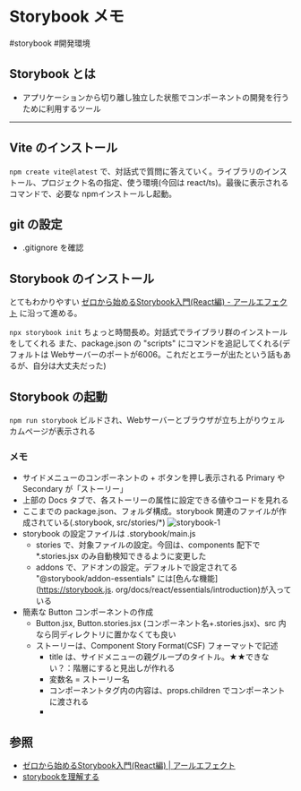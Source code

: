 # Storybook メモ

#storybook #開発環境

## Storybook とは

* アプリケーションから切り離し独立した状態でコンポーネントの開発を行うために利用するツール

- - -

## Vite のインストール

`npm create vite@latest`
で、対話式で質問に答えていく。ライブラリのインストール、プロジェクト名の指定、使う環境(今回は react/ts)。最後に表示されるコマンドで、必要な npmインストールし起動。

## git の設定

* .gitignore を確認

## Storybook のインストール

とてもわかりやすい [ゼロから始めるStorybook入門(React編) - アールエフェクト](https://reffect.co.jp/html/storybook) に沿って進める。

`npx storybook init`
ちょっと時間長め。対話式でライブラリ群のインストールをしてくれる
また、package.json の "scripts" にコマンドを追記してくれる(デフォルトは Webサーバーのポートが6006。これだとエラーが出たという話もあるが、自分は大丈夫だった)

## Storybook の起動

`npm run storybook`
ビルドされ、Webサーバーとブラウザが立ち上がりウェルカムページが表示される

### メモ

* サイドメニューのコンポーネントの + ボタンを押し表示される Primary や Secondary が「ストーリー」
* 上部の Docs タブで、各ストーリーの属性に設定できる値やコードを見れる
* ここまでの package.json、フォルダ構成。storybook 関連のファイルが作成されている(.storybook, src/stories/*)
  ![storybook-1](https://user-images.githubusercontent.com/3456089/176324112-93bb1884-e5e4-464e-8fae-d1a6265e3eaf.png)
* storybook の設定ファイルは .storybook/main.js
  - stories で、対象ファイルの設定。今回は、components 配下で *.stories.jsx のみ自動検知できるように変更した
  - addons で、アドオンの設定。デフォルトで設定されてる "@storybook/addon-essentials" には[色んな機能](https://storybook.js.
    org/docs/react/essentials/introduction)が入っている
* 簡素な Button コンポーネントの作成
  - Button.jsx, Button.stories.jsx (コンポーネント名+.stories.jsx)、src 内なら同ディレクトリに置かなくても良い
  - ストーリーは、Component Story Format(CSF) フォーマットで記述
    - title は、サイドメニューの親グループのタイトル。★★できない？：階層にすると見出しが作れる
    - 変数名 = ストーリー名
    - コンポーネントタグ内の内容は、props.children でコンポーネントに渡される
    - 

## 参照

* [ゼロから始めるStorybook入門(React編) | アールエフェクト](https://reffect.co.jp/html/storybook)
* [storybookを理解する](https://zenn.dev/kyo9bo/articles/bd37f814b33909)